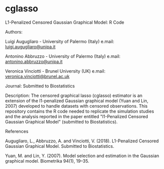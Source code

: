 # cglasso
L1-Penalized Censored Gaussian Graphical Model: R Code

Authors:

  Luigi Augugliaro - University of Palermo (Italy)
    e.mail: luigi.augugliaro@unipa.it
    
  Antonino Abbruzzo - University of Palermo (Italy)
    e.mail: antonino.abbruzzo@unipa.it
    
  Veronica Vinciotti - Brunel University (UK)
    e.mail: veronica.vinciotti@brunel.ac.uk
 
Journal: Submitted to Biostatistics

Description:
The censored graphical lasso (cglasso) estimator is an extension of the l1-penalized Gaussian graphical model (Yuan and Lin, 2007) developed to handle datasets with censored observations. This repository contains the R code needed to replicate the simulation studies and the analysis reported in the paper entitled "l1-Penalized Censored Gaussian Graphical Model" (submitted to Biostatistics).

References

Augugliaro, L., Abbruzzo, A. and Vinciotti, V. (2018). L1-Penalized Censored Gaussian Graphical Model. Submitted to Biostatistics.

Yuan, M. and Lin, Y. (2007). Model selection and estimation in the Gaussian graphical model. Biometrika 94(1), 19–35.
